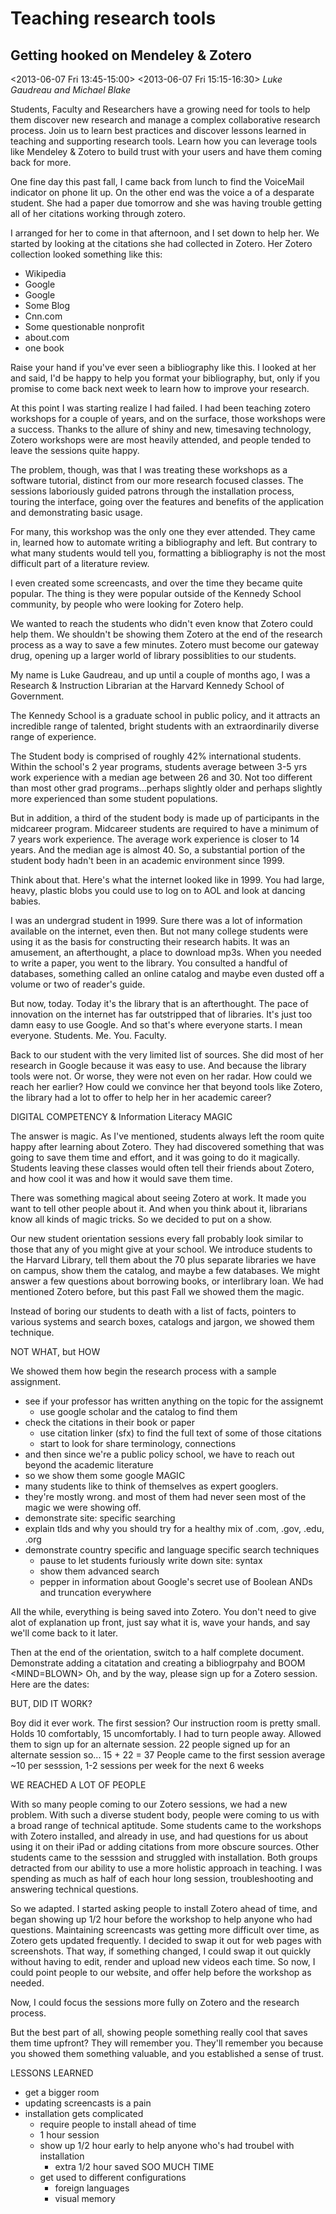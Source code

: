 Teaching research tools
=======================

Getting hooked on Mendeley & Zotero
-----------------------------------
<2013-06-07 Fri 13:45-15:00> <2013-06-07 Fri 15:15-16:30>
*Luke Gaudreau and Michael Blake*

Students, Faculty and Researchers have a growing need for tools to help them
discover new research and manage a complex collaborative research process. Join
us to learn best practices and discover lessons learned in teaching and
supporting research tools. Learn how you can leverage tools like Mendeley &
Zotero to build trust with your users and have them coming back for more.

One fine day this past fall, I came back from lunch to find the VoiceMail indicator on phone lit up. On the other end was the voice a of a desparate student. She had a paper due tomorrow and she was having trouble getting all of her citations working through zotero. 

I arranged for her to come in that afternoon, and I set down to help her. We started by looking at the citations she had collected in Zotero. Her Zotero collection looked something like this:
- Wikipedia
- Google
- Google
- Some Blog
- Cnn.com
- Some questionable nonprofit
- about.com
- one book

Raise your hand if you've ever seen a bibliography like this. I looked at her and said, I'd be happy to help you format your bibliography, but, only if you promise to come back next week to learn how to improve your research.

At this point I was starting realize I had failed. I had been teaching zotero workshops for a couple of years, and on the surface, those workshops were a success. Thanks to the allure of shiny and new, timesaving technology, Zotero workshops were are most heavily attended, and people tended to leave the sessions quite happy. 

The problem, though, was that I was treating these workshops as a software tutorial, distinct from our more research focused classes. The sessions laboriously guided patrons through the installation process, touring the interface, going over the features and benefits of the application and demonstrating basic usage.

For many, this workshop was the only one they ever attended. They came in, learned how to automate writing a bibliography and left. But contrary to what many students would tell you, formatting a bibliography is not the most difficult part of a literature review.

I even created some screencasts, and over the time they became quite popular. The thing is they were popular outside of the Kennedy School community, by people who were looking for Zotero help. 

We wanted to reach the students who didn't even know that Zotero could help them. We shouldn't be showing them Zotero at the end of the research process as a way to save a few minutes. Zotero must become our gateway drug, opening up a larger world of library possiblities to our students.

My name is Luke Gaudreau, and up until a couple of months ago, I was a Research & Instruction Librarian at the Harvard Kennedy School of Government. 

The Kennedy School is a graduate school in public policy, and it attracts an incredible range of talented, bright students with an extraordinarily diverse range of experience. 

The Student body is comprised of roughly 42% international students. Within the school's 2 year programs, students average between 3-5 yrs work experience with a median age between 26 and 30. Not too different than most other grad programs...perhaps slightly older and perhaps slightly more experienced than some student populations.

But in addition, a third of the student body is made up of participants in the midcareer program. Midcareer students are required to have a minimum of 7 years work experience. The average work experience is closer to 14 years. And the median age is almost 40. So, a substantial portion of the student body hadn't been in an academic environment since 1999.

Think about that. Here's what the internet looked like in 1999. You had large, heavy, plastic blobs you could use to log on to AOL and look at dancing babies.

I was an undergrad student in 1999. Sure there was a lot of information available on the internet, even then. But not many college students were using it as the basis for constructing their research habits. It was an amusement, an afterthought, a place to download mp3s. When you needed to write a paper, you went to the library. You consulted a handful of databases, something called an online catalog and maybe even dusted off a volume or two of reader's guide.

But now, today. Today it's the library that is an afterthought. The pace of innovation on the internet has far outstripped that of libraries. It's just too damn easy to use Google. And so that's where everyone starts. I mean everyone. Students. Me. You. Faculty.

Back to our student with the very limited list of sources. She did most of her research in Google because it was easy to use. And because the library tools were not. Or worse, they were not even on her radar. How could we reach her earlier? How could we convince her that beyond tools like Zotero, the library had a lot to offer to help her in her academic career?

DIGITAL COMPETENCY & Information Literacy
MAGIC

The answer is magic. As I've mentioned, students always left the room quite happy after learning about Zotero. They had discovered something that was going to save them time and effort, and it was going to do it magically. Students leaving these classes would often tell their friends about Zotero, and how cool it was and how it would save them time. 

There was something magical about seeing Zotero at work. It made you want to tell other people about it. And when you think about it, librarians know all kinds of magic tricks. So we decided to put on a show.

Our new student orientation sessions every fall probably look similar to those that any of you might give at your school. We introduce students to the Harvard Library, tell them about the 70 plus separate libraries we have on campus, show them the catalog, and maybe a few databases. We might answer a few questions about borrowing books, or interlibrary loan. We had mentioned Zotero before, but this past Fall we showed them the magic.

Instead of boring our students to death with a list of facts, pointers to various systems and search boxes, catalogs and jargon, we showed them technique. 

NOT WHAT, but HOW

We showed them how begin the research process with a sample assignment. 
- see if your professor has written anything on the topic for the assignemt
  - use google scholar and the catalog to find them
- check the citations in their book or paper
  - use citation linker (sfx) to find the full text of some of those citations
  - start to look for share terminology, connections
- and then since we're a public policy school, we have to reach out beyond the academic literature
- so we show them some google MAGIC
- many students like to think of themselves as expert googlers. 
- they're mostly wrong. and most of them had never seen most of the magic we were showing off.
- demonstrate site: specific searching
- explain tlds and why you should try for a healthy mix of .com, .gov, .edu, .org
- demonstrate country specific and language specific search techniques
  - pause to let students furiously write down site: syntax
  - show them advanced search
  - pepper in information about Google's secret use of Boolean ANDs and truncation everywhere
  
All the while, everything is being saved into Zotero. You don't need to give alot of explanation up front, just say what it is, wave your hands, and say we'll come back to it later.

Then at the end of the orientation, switch to a half complete document. Demonstrate adding a citatation and creating a bibliogrpahy and BOOM
<SILENCE>
<MIND=BLOWN>
Oh, and by the way, please sign up for a Zotero session. Here are the dates:

BUT, DID IT WORK?

Boy did it ever work. The first session? Our instruction room is pretty small. Holds 10 comfortably, 15 uncomfortably. I had to turn people away. Allowed them to sign up for an alternate session. 22 people signed up for an alternate session so...
15 + 22 = 37 People came to the first session
average ~10 per sesssion, 1-2 sessions per week for the next 6 weeks

WE REACHED A LOT OF PEOPLE

With so many people coming to our Zotero sessions, we had a new problem. With such a diverse student body, people were coming to us with a broad range of technical aptitude. Some students came to the workshops with Zotero installed, and already in use, and had questions for us about using it on their iPad or adding citations from more obscure sources. Other students came to the sesssion and struggled with installation. Both groups detracted from our ability to use a more holistic approach in teaching. I was spending as much as half of each hour long session, troubleshooting and answering technical questions.

So we adapted. I started asking people to install Zotero ahead of time, and began showing up 1/2 hour before the workshop to help anyone who had questions. Maintaining screencasts was getting more difficult over time, as Zotero gets updated frequently. I decided to swap it out for web pages with screenshots. That way, if something changed, I could swap it out quickly without having to edit, render and upload new videos each time. So now, I could point people to our website, and offer help before the workshop as needed.

Now, I could focus the sessions more fully on Zotero and the research process.

But the best part of all, showing people something really cool that saves them time upfront? They will remember you. They'll remember you because you showed them something valuable, and you established a sense of trust. 


LESSONS LEARNED
- get a bigger room
- updating screencasts is a pain
- installation gets complicated
  - require people to install ahead of time
  - 1 hour session
  - show up 1/2 hour early to help anyone who's had troubel with installation
    - extra 1/2 hour saved SOO MUCH TIME
  - get used to different configurations
    - foreign languages
    - visual memory


